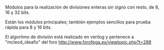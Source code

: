 Módulos para la realización de divisiones enteras sin signo con resto, de 8, 16 y 32 bits.

Están los módulos principales; también ejemplos sencillos para prueba rápida para 8 y 16 bits.

El algoritmo de división está realizado en verilog y pertenece a "mcleod_ideafix" del foro http://www.forofpga.es/viewtopic.php?t=288
